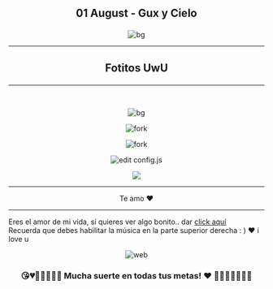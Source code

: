 ## <p align="center"> 01 August - Gux y Cielo </p>
<p align="center"> <img src="/imagesGithub/Love_01.png" alt="bg" /> </p>

<hr>

## <p align="center"> Fotitos UwU </p>

<hr>
</br>
<p align="center"> <img src="/para_nosotros/2mes_Maily/imagesGithub/Love_02.jpeg" alt="bg" /> </p>

<p align="center"> <img src="/para_nosotros/2mes_Maily/imagesGithub/Love_03.jpeg" alt="fork" /> </p>

<p align="center"> <img src="/para_nosotros/2mes_Maily/imagesGithub/Love_04.jpeg" alt="fork" /> </p>

<p align="center"> <img src="/para_nosotros/2mes_Maily/imagesGithub/Love_05.jpeg" alt="edit config.js" /> </p>

<p align="center"> <img src="/para_nosotros/2mes_Maily/imagesGithub/Love_06.jpeg"  /> </p>

<hr>
<p align="center"> Te amo ♥ </p>
<hr>

Eres el amor de mi vida, sí quieres ver algo bonito.. dar [click aquí](https://nestor36.github.io/para_nosotros/2mes_Maily)
<br>Recuerda que debes habilitar la música en la parte superior derecha : ) ♥ i love u
<p align="center"> <img src="/img/logi.gif" alt="web" /> </p>

### <p align="center">😘💔💙💓💝💟💑 Mucha suerte en todas tus metas! ♥ 💚💗💘💖💞💋👄</p>
